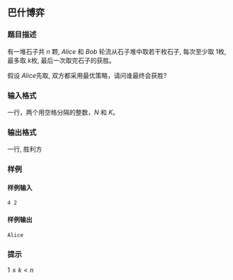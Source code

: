 ## 巴什博弈

### 题目描述

有一堆石子共 $n$ 颗, $Alice$ 和 $Bob$ 轮流从石子堆中取若干枚石子, 每次至少取 $1$枚, 最多取 $k$枚, 最后一次取完石子的获胜。

假设 $Alice$先取, 双方都采用最优策略，请问谁最终会获胜?


### 输入格式

一行，两个用空格分隔的整数，$N$ 和 $K$。

### 输出格式

一行, 胜利方

### 样例

#### 样例输入

```
4 2
```

#### 样例输出

```
Alice
```


### 提示


$1 \le k \lt n$

